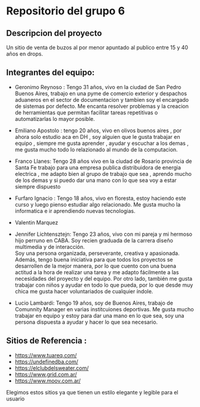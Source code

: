 # Repositorio del grupo 6

## Descripcion del proyecto
Un sitio de venta de buzos al por menor apuntado al publico entre 15 y 40 años en drops.

## Integrantes del equipo:

*   Geronimo Reynoso : Tengo 31 años, vivo en la ciudad de San Pedro Buenos Aires, trabajo en una pyme de comercio exterior y despachos aduaneros en el sector de documentacion y tambien soy el encargado de sistemas por defecto. Me encanta resolver problemas y la creacion de herramientas que permitan facilitar tareas repetitivas o automatizarlas lo mayor posible.

*   Emiliano Apostolo : tengo 20 años, vivo en olivos buenos aires , por ahora solo estudio aca en DH , soy alguien que le gusta trabajar en equipo , siempre me gusta aprender , ayudar y escuchar a los demas , me gusta mucho todo lo relazionado al mundo de la computacion.

*   Franco Llanes:
  Tengo 28 años vivo en la ciudad de Rosario provincia de Santa Fe trabajo para una empresa publica distribuidora de energia electrica , me adapto bien al grupo de trabajo que sea , aprendo mucho de los demas y si puedo dar una mano con lo que sea voy a estar siempre dispuesto 

*   Furfaro Ignacio : Tengo 18 años, vivo en floresta, estoy haciendo este curso y luego pienso estudiar algo relacionado. Me gusta mucho la informatica e ir aprendiendo nuevas tecnologias.

*   Valentin Marquez

*  Jennifer Lichtensztejn:
    Tengo 23 años, vivo con mi pareja y mi hermoso hijo perruno en CABA. Soy recien graduada de la carrera diseño multimedia y de interacción.  
    Soy una persona organizada, perseverante, creativa y apasionada. Además, tengo buena iniciativa para que todos los proyectos se desarrollen de la 
    mejor manera, por lo que cuento con una buena actitud a la hora de realizar una tarea y me adapto fácilmente a las necesidades del proyecto y del equipo. 
    Por otro lado, también me gusta trabajar con niños y ayudar en todo lo que pueda, por lo que desde muy chica me gusta hacer voluntariados de cualquier índole.

  * Lucio Lambardi:
  Tengo 19 años, soy de Buenos Aires, trabajo de Comunnity Manager en varias institcuiones deportivas. Me gusta mucho trabajar en equipo y estoy para dar una mano en lo que sea, soy una persona dispuesta a ayudar y hacer lo que sea necesario.
  

## Sitios de Referencia : 
* https://www.tuareq.com/
* https://undefinedba.com/
* https://elclubdelsweater.com/
* https://www.grid.com.ar/
* https://www.moov.com.ar/

Elegimos estos sitios ya que tienen un estilo elegante y legible para el usuario

